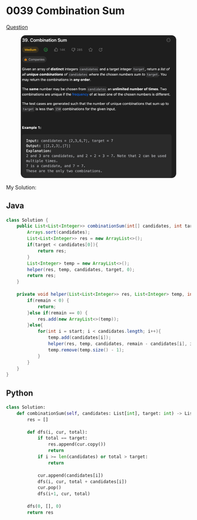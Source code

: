 # 0039 Combination Sum

[Question](https://leetcode.com/problems/combination-sum/description/?envType=study-plan\&id=algorithm-ii)

<figure><img src="../.gitbook/assets/image (4).png" alt=""><figcaption></figcaption></figure>



My Solution:

## Java

```java
class Solution {
    public List<List<Integer>> combinationSum(int[] candidates, int target) {
        Arrays.sort(candidates);
        List<List<Integer>> res = new ArrayList<>();
        if(target < candidates[0]){
            return res;
        }
        List<Integer> temp = new ArrayList<>();
        helper(res, temp, candidates, target, 0);
        return res;
    }

    private void helper(List<List<Integer>> res, List<Integer> temp, int [] candidates, int remain, int start){
        if(remain < 0) {
            return;
        }else if(remain == 0) {
            res.add(new ArrayList<>(temp));
        }else{ 
            for(int i = start; i < candidates.length; i++){
                temp.add(candidates[i]);
                helper(res, temp, candidates, remain - candidates[i], i);  
                temp.remove(temp.size() - 1);
            }
        }
    }
}
```





## Python

```python
class Solution:
    def combinationSum(self, candidates: List[int], target: int) -> List[List[int]]:
        res = []
        
        def dfs(i, cur, total):
            if total == target:
                res.append(cur.copy())
                return
            if i >= len(candidates) or total > target:
                return
            
            cur.append(candidates[i])
            dfs(i, cur, total + candidates[i])
            cur.pop()
            dfs(i+1, cur, total)

        dfs(0, [], 0)
        return res
```
